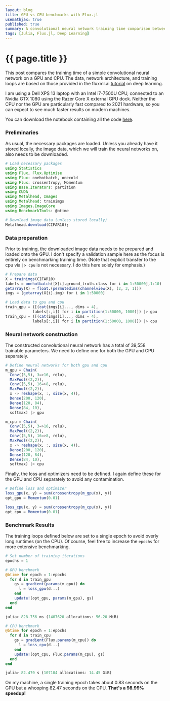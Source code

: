 ```yaml
---
layout: blog
title: GPU vs CPU benchmarks with Flux.jl
usemathjax: true
published: true
summary: A convolutional neural network training time comparison between GPU and CPU with Flux.jl.
tags: [Julia, Flux.jl, Deep Learning]
---
```


# {{ page.title }}

This post compares the training time of a simple convolutional neural network on a GPU and CPU. The data, network architecture, and training loops are based on those provided in the fluxml.ai [tutorial](https://fluxml.ai/tutorials/2020/09/15/deep-learning-flux.html) on deep learning.

I am using a Dell XPS 13 laptop with an Intel i7-7500U CPU, connected to an Nvidia GTX 1080 using the Razer Core X external GPU dock. Neither the CPU nor the GPU are particularly fast compared to 2021 hardware, so you can expect to see much faster results on modern machines.

You can download the notebook containing all the code [here](/assets/blog/2021-10-03-GPU-vs-CPU-benchmarks-with-Flux.jl/GPU-vs-CPU-benchmarks-with-Flux.jl.ipynb).

### Preliminaries

As usual, the necessary packages are loaded. Unless you already have it stored locally, the image data, which we will train the neural networks on, also needs to be downloaded.


```julia
# Load necessary packages
using Statistics
using Flux, Flux.Optimise
using Flux: onehotbatch, onecold
using Flux: crossentropy, Momentum
using Base.Iterators: partition
using CUDA
using Metalhead, Images
using Metalhead: trainimgs
using Images.ImageCore
using BenchmarkTools: @btime

# Download image data (unless stored locally)
Metalhead.download(CIFAR10);
```

### Data preparation

Prior to training, the downloaded image data needs to be prepared and loaded onto the GPU. I don't specify a validation sample here as the focus is entirely on benchmarking training time. (Note that explicit transfer to the cpu via ``|> cpu`` is not necessary. I do this here solely for emphasis.)


```julia
# Prepare data
X = trainimgs(CIFAR10)
labels = onehotbatch([X[i].ground_truth.class for i in 1:50000],1:10)
getarray(X) = float.(permutedims(channelview(X), (2, 3, 1)))
imgs = [getarray(X[i].img) for i in 1:50000]

# Load data to gpu and cpu
train_gpu = ([(cat(imgs[i]..., dims = 4),
            labels[:,i]) for i in partition(1:50000, 1000)]) |> gpu
train_cpu = ([(cat(imgs[i]..., dims = 4),
            labels[:,i]) for i in partition(1:50000, 1000)]) |> cpu
```

### Neural network construction

The constructed convolutional neural network has a total of 39,558 trainable parameters. We need to define one for both the GPU and CPU separately.

```julia
# Define neural networks for both gpu and cpu
m_gpu = Chain(
  Conv((5,5), 3=>16, relu),
  MaxPool((2,2)),
  Conv((5,5), 16=>8, relu),
  MaxPool((2,2)),
  x -> reshape(x, :, size(x, 4)),
  Dense(200, 120),
  Dense(120, 84),
  Dense(84, 10),
  softmax) |> gpu

m_cpu = Chain(
  Conv((5,5), 3=>16, relu),
  MaxPool((2,2)),
  Conv((5,5), 16=>8, relu),
  MaxPool((2,2)),
  x -> reshape(x, :, size(x, 4)),
  Dense(200, 120),
  Dense(120, 84),
  Dense(84, 10),
  softmax) |> cpu
```

Finally, the loss and optimizers need to be defined. I again define these for the GPU and CPU separately to avoid any contamination.

```julia
# Define loss and optimizer
loss_gpu(x, y) = sum(crossentropy(m_gpu(x), y))
opt_gpu = Momentum(0.01)

loss_cpu(x, y) = sum(crossentropy(m_cpu(x), y))
opt_cpu = Momentum(0.01)
```

### Benchmark Results

The training loops defined below are set to a single epoch to avoid overly long runtimes (on the CPU). Of course, feel free to increase the ``epochs`` for more extensive benchmarking.

```julia
# Set number of training iterations
epochs = 1

# GPU benchmark
@btime for epoch = 1:epochs
  for d in train_gpu
    gs = gradient(params(m_gpu)) do
      l = loss_gpu(d...)
    end
    update!(opt_gpu, params(m_gpu), gs)
  end
end

julia> 828.756 ms (1407620 allocations: 56.20 MiB)

# CPU benchmark
@btime for epoch = 1:epochs
  for d in train_cpu
    gs = gradient(Flux.params(m_cpu)) do
      l = loss_cpu(d...)
    end
    update!(opt_cpu, Flux.params(m_cpu), gs)
  end
end

julia> 82.470 s (107104 allocations: 14.45 GiB)
```

On my machine, a single training epoch takes about 0.83 seconds on the GPU but a whooping 82.47 seconds on the CPU. **That's a 98.99% speedup!**
